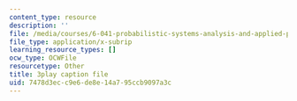 ```yaml
---
content_type: resource
description: ''
file: /media/courses/6-041-probabilistic-systems-analysis-and-applied-probability-fall-2010/7478d3ecc9e6de8e14a795ccb9097a3c_EObHWIEKGjA.srt
file_type: application/x-subrip
learning_resource_types: []
ocw_type: OCWFile
resourcetype: Other
title: 3play caption file
uid: 7478d3ec-c9e6-de8e-14a7-95ccb9097a3c
---
```

